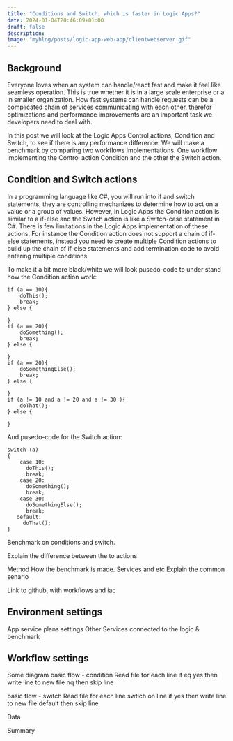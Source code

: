 ```yaml
---
title: "Conditions and Switch, which is faster in Logic Apps?" 
date: 2024-01-04T20:46:09+01:00
draft: false
description: 
image: "myblog/posts/logic-app-web-app/clientwebserver.gif"
---
```


## Background   
Everyone loves when an system can handle/react fast and make it feel like seamless operation. This is true whether it is in a large scale enterprise or a in smaller organization. How fast systems can handle requests can be a complicated chain of services communicating with each other, therefor optimizations and performance improvements are an important task we developers need to deal with.

In this post we will look at the Logic Apps Control actions; Condition and Switch, to see if there is any performance difference. We will make a benchmark by comparing two workflows implementations. One workflow implementing the Control action Condition and the other the Switch action.  

## Condition and Switch actions
In a programming language like C#, you will run into if and switch statements, they are controlling mechanizes to determine how to act on a value or a group of values. However, in Logic Apps the Condition action is similar to a if-else and the Switch action is like a Switch-case statement in C#. There is few limitations in the Logic Apps implementation of these actions. For instance the Condition action does not support a chain of if-else statements, instead you need to create multiple Condition actions to build up the chain of if-else statements and add termination code to avoid entering multiple conditions.

To make it a bit more black/white we will look pusedo-code to under stand how the Condition action work:
```
if (a == 10){
    doThis();
    break;
} else {

}
if (a == 20){
    doSomething();
    break;
} else {

}
if (a == 20){
    doSomethingElse();
    break;
} else {

} 
if (a != 10 and a != 20 and a != 30 ){
    doThat();
} else {

}
```
And pusedo-code for the Switch action: 
```
switch (a)
{
    case 10:
      doThis();
      break;
    case 20:
      doSomething();
      break;
    case 30:
      doSomethingElse();
      break;
   default:
     doThat();
}
```

Benchmark on conditions and switch.

Explain the difference between the to actions

Method
How the benchmark is made. Services and etc
Explain the common senario

Link to github, with workflows and iac
## Environment settings
App service plans settings
Other Services connected to the logic & benchmark
## Workflow settings
Some diagram 
basic flow - condition
Read file 
for each line
    if eq yes then write line to new file
    nq then skip line

basic flow - switch
Read file 
for each line
    swtich on line
        if yes then write line to new file
    default then skip line

Data

Summary
